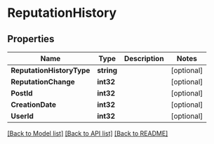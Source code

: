 # ReputationHistory

## Properties
Name | Type | Description | Notes
------------ | ------------- | ------------- | -------------
**ReputationHistoryType** | **string** |  | [optional] 
**ReputationChange** | **int32** |  | [optional] 
**PostId** | **int32** |  | [optional] 
**CreationDate** | **int32** |  | [optional] 
**UserId** | **int32** |  | [optional] 

[[Back to Model list]](../README.md#documentation-for-models) [[Back to API list]](../README.md#documentation-for-api-endpoints) [[Back to README]](../README.md)


